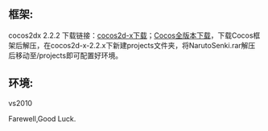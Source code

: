 ## 框架:

cocos2dx 2.2.2   下载链接：[cocos2d-x下载](https://cocos2d-x.org/download)；[Cocos全版本下载](https://github.com/fusijie/Cocos-Resource "Cocos 资料大全（全版本）")，下载Cocos框架后解压，在cocos2d-x-2.2.x下新建projects文件夹，将NarutoSenki.rar解压后移动至/projects即可配置好环境。
## 环境:

vs2010

Farewell,Good Luck.
